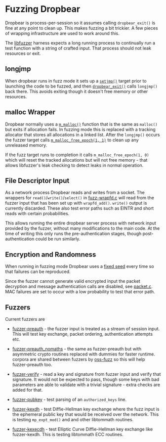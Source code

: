 # Fuzzing Dropbear

Dropbear is process-per-session so it assumes calling `dropbear_exit()`
is fine at any point to clean up. This makes fuzzing a bit trickier. 
A few pieces of wrapping infrastructure are used to work around this.

The [libfuzzer](http://llvm.org/docs/LibFuzzer.html#fuzz-target) harness
expects a long running process to continually run a test function with 
a string of crafted input. That process should not leak resources or exit.

## longjmp

When dropbear runs in fuzz mode it sets up a 
[`setjmp()`](http://man7.org/linux/man-pages/man3/setjmp.3.html) target prior 
to launching the code to be fuzzed, and then [`dropbear_exit()`](dbutil.c#L125)
calls `longjmp()` back there. This avoids exiting though it doesn't free 
memory or other resources.

## malloc Wrapper

Dropbear normally uses a [`m_malloc()`](dbmalloc.c) function that is the same as `malloc()` but
exits if allocation fails. In fuzzing mode this is replaced with a tracking allocator
that stores all allocations in a linked list. After the `longjmp()` occurs the fuzzer target
calls [`m_malloc_free_epoch(1, 1)`](dbmalloc.c) to clean up any unreleased memory.

If the fuzz target runs to completion it calls `m_malloc_free_epoch(1, 0)` which will reset 
the tracked allocations but will not free memory - that allows libfuzzer's leak checking
to detect leaks in normal operation.

## File Descriptor Input

As a network process Dropbear reads and writes from a socket. The wrappers for
`read()`/`write()`/`select()` in [fuzz-wrapfd.c](fuzz-wrapfd.c) will read from the
fuzzer input that has been set up with `wrapfd_add()`. `write()` output is
currently discarded.
These also test error paths such as EINTR and short reads with certain probabilities.

This allows running the entire dropbear server process with network input provided by the
fuzzer, without many modifications to the main code. At the time of writing this 
only runs the pre-authentication stages, though post-authentication could be run similarly.

## Encryption and Randomness

When running in fuzzing mode Dropbear uses a [fixed seed](dbrandom.c#L185)
every time so that failures can be reproduced. 

Since the fuzzer cannot generate valid encrypted input the packet decryption and
message authentication calls are disabled, see [packet.c](packet.c). 
MAC failures are set to occur with a low probability to test that error path.

## Fuzzers

Current fuzzers are

- [fuzzer-preauth](fuzzer-preauth.c) - the fuzzer input is treated as a stream of session input. This will
  test key exchange, packet ordering, authentication attempts etc.

- [fuzzer-preauth_nomaths](fuzzer-preauth_nomaths.c) - the same as fuzzer-preauth but with asymmetric crypto
  routines replaced with dummies for faster runtime. corpora are shared 
  between fuzzers by [oss-fuzz](https://github.com/google/oss-fuzz) so this 
  will help fuzzer-preauth too.

- [fuzzer-verify](fuzzer-verify.c) - read a key and signature from fuzzer input and verify that signature. 
  It would not be expected to pass, though some keys with bad parameters are 
  able to validate with a trivial signature - extra checks are added for that.

- [fuzzer-pubkey](fuzzer-pubkey.c) - test parsing of an `authorized_keys` line.

- [fuzzer-kexdh](fuzzer-kexdh.c) - test Diffie-Hellman key exchange where the fuzz input is the 
  ephemeral public key that would be received over the network. This is testing `mp_expt_mod()`
  and and other libtommath routines.

- [fuzzer-kexecdh](fuzzer-kexecdh.c) - test Elliptic Curve Diffie-Hellman key exchange like fuzzer-kexdh.
  This is testing libtommath ECC routines.
